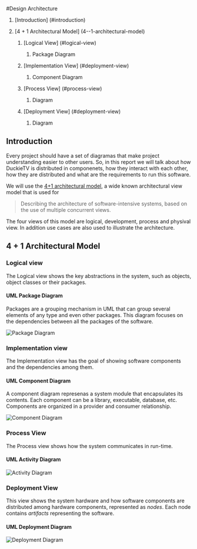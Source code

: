 #Design Architecture

1. [Introduction] (#introduction)

2. [4 + 1 Architectural Model] (4--1-architectural-model)

    1. [Logical View] (#logical-view)
        1. Package Diagram
  
    2. [Implementation View] (#deployment-view)
        1. Component Diagram

    4. [Process View] (#process-view)
        1. Diagram

    5. [Deployment View] (#deployment-view)
        1. Diagram


## Introduction
Every project should have a set of diagramas that make project understanding easier to other users. So, in this report we will talk about how DuckieTV is distributed in componenets, how they interact with each other, how they are distributed and what are the requirements to run this software.

We will use the [4+1 architectural model](https://en.wikipedia.org/wiki/4%2B1_architectural_view_model), a wide known architectural view model that is used for

> Describing the architecture of software-intensive systems, based on the use of multiple concurrent views.

The four views of this model are logical, development, process and physival view. In addition use cases are also used to illustrate the architecture.

## 4 + 1 Architectural Model

### Logical view
The Logical view shows the key abstractions in the system, such as objects, object classes or their packages.

#### UML Package Diagram
Packages are a grouping mechanism in UML that can group several elements of any type and even other packages. This diagram focuses on the dependencies between all the packages of the software.

![Package Diagram](http://i.imgur.com/sm1QUgb.png)

### Implementation view
The Implementation view has the goal of showing software components and the dependencies among them.

#### UML Component Diagram
A component diagram represenas a system module that encapsulates its contents. Each component can be a library, executable, database, etc. Components are organized in a provider and consumer relationship.

![Component Diagram](http://i.imgur.com/ZPFajspl.jpg)

### Process View
The Process view shows how the system communicates in run-time.
#### UML Activity Diagram
![Activity Diagram](http://imgur.com/9J4fDuT)

### Deployment View
This view shows the system hardware and how software components are distributed among hardware components, represented as *nodes*. Each node contains *artifacts* representing the software.

#### UML Deployment Diagram
![Deployment Diagram](http://imgur.com/pcZbBp0)
